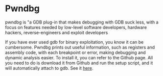 # Pwndbg
pwndbg is "a GDB plug-in that makes debugging with GDB suck less, with a focus on features needed by low-level software developers, hardware hackers, reverse-engineers and exploit developers

If you have ever used gdb for binary exploitation, you know it can be cumbersome. Pwndbg prints out useful information, such as registers and assembly code, with each breakpoint or error, making debugging and dynamic analysis easier. To install it, you can refer to the Github page. All you need to do is download it from Github and run the setup script, and it will automatically attach to gdb. See it [here](https://github.com/pwndbg/pwndbg).
